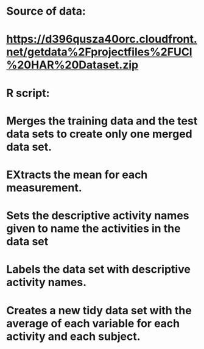# Source of data:
# https://d396qusza40orc.cloudfront.net/getdata%2Fprojectfiles%2FUCI%20HAR%20Dataset.zip
#
# R script:
# Merges the training data and the test data sets to create only one merged data set.
# EXtracts the mean for each measurement.
# Sets the descriptive activity names given to name the activities in the data set
# Labels the data set with descriptive activity names.
# Creates a new tidy data set with the average of each variable for each activity and each subject.